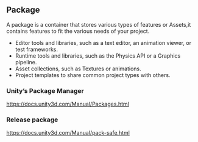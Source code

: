 ## Package

A package is a container that stores various types of features or Assets,it contains features to fit the various needs of your project.
- Editor tools and libraries, such as a text editor, an animation viewer, or test frameworks.
- Runtime tools and libraries, such as the Physics API or a Graphics pipeline.
- Asset collections, such as Textures or animations.
- Project templates to share common project types with others.

### Unity’s Package Manager
https://docs.unity3d.com/Manual/Packages.html


### Release package
https://docs.unity3d.com/Manual/pack-safe.html
